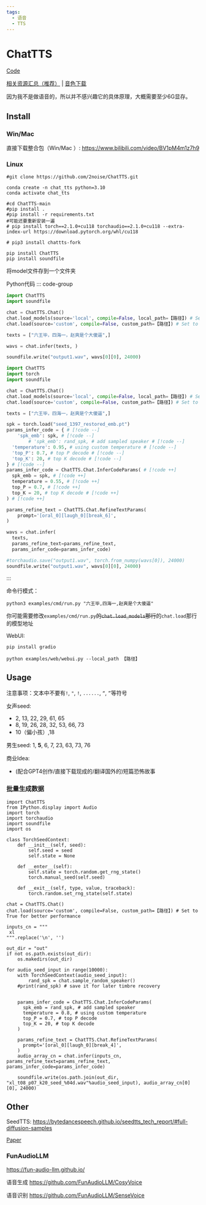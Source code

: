 ```yaml
---
tags:
  - 语音
  - TTS
---
```


# ChatTTS

[Code](https://github.com/2noise/ChatTTS)

[相关资源汇总（推荐）](https://github.com/libukai/Awesome-ChatTTS) | [音色下载](https://huggingface.co/spaces/taa/ChatTTS_Speaker)

因为我不是做语音的，所以并不感兴趣它的具体原理，大概需要至少6G显存。

## Install

### Win/Mac
直接下载整合包（Win/Mac ）: https://www.bilibili.com/video/BV1pM4m1z7h9

### Linux

```shell
#git clone https://github.com/2noise/ChatTTS.git

conda create -n chat_tts python=3.10
conda activate chat_tts

#cd ChatTTS-main
#pip install .
#pip install -r requirements.txt
#可能还要重新安装一遍
# pip install torch==2.1.0+cu118 torchaudio==2.1.0+cu118 --extra-index-url https://download.pytorch.org/whl/cu118

# pip3 install chattts-fork

pip install ChatTTS
pip install soundfile
```

将model文件存到一个文件夹

Python代码
::: code-group
```python [quickstart]
import ChatTTS
import soundfile

chat = ChatTTS.Chat()
chat.load_models(source='local', compile=False, local_path=【路径】) # Set to True for better performance  # [!code --]
chat.load(source='custom', compile=False, custom_path=【路径】) # Set to True for better performance # [!code ++]

texts = ["六王毕，四海一，赵爽是个大傻逼",]

wavs = chat.infer(texts, )

soundfile.write("output1.wav", wavs[0][0], 24000)
```

```python [advanced]
import ChatTTS
import torch
import soundfile

chat = ChatTTS.Chat()
chat.load_models(source='local', compile=False, local_path=【路径】) # Set to True for better performance  # [!code --]
chat.load(source='custom', compile=False, custom_path=【路径】) # Set to True for better performance # [!code ++]

texts = ["六王毕，四海一，赵爽是个大傻逼",]

spk = torch.load("seed_1397_restored_emb.pt")
params_infer_code = { # [!code --]
    'spk_emb': spk, # [!code --]
        # 'spk_emb': rand_spk, # add sampled speaker # [!code --]
  'temperature': 0.95, # using custom temperature # [!code --]
  'top_P': 0.7, # top P decode # [!code --]
  'top_K': 20, # top K decode # [!code --]
} # [!code --]
params_infer_code = ChatTTS.Chat.InferCodeParams( # [!code ++]
  spk_emb = spk, # [!code ++]
  temperature = 0.55, # [!code ++]
  top_P = 0.7, # [!code ++]
  top_K = 20, # top K decode # [!code ++]
) # [!code ++]

params_refine_text = ChatTTS.Chat.RefineTextParams(
    prompt='[oral_0][laugh_0][break_6]',
)

wavs = chat.infer(
  texts,
  params_refine_text=params_refine_text,
  params_infer_code=params_infer_code)

#torchaudio.save("output1.wav", torch.from_numpy(wavs[0]), 24000)
soundfile.write("output1.wav", wavs[0][0], 24000)
```

:::

命令行模式：
```shell
python3 examples/cmd/run.py "六王毕,四海一,赵爽是个大傻逼"
```
你可能需要修改`examples/cmd/run.py`~~的`chat.load_models`那行~~的`chat.load`那行的模型地址


WebUI:
```shell
pip install gradio

python examples/web/webui.py --local_path 【路径】
```

## Usage

注意事项：文本中不要有`!`, `"`, `!`, `......`, `“`, `”`等符号

女声seed:
- 2, 13, 22, 29, 61, 65
- 8, 19, 26, 28, 32, 53, 66, 73
- 10（偏小孩）,18

男生seed:
1, **5**, 6, 7, 23, 63, 73, 76

商业Idea:
- (配合GPT4创作/直接下载现成的/翻译国外的)短篇恐怖故事

### 批量生成数据
```shell
import ChatTTS
from IPython.display import Audio
import torch
import torchaudio
import soundfile
import os

class TorchSeedContext:
    def __init__(self, seed):
        self.seed = seed
        self.state = None

    def __enter__(self):
        self.state = torch.random.get_rng_state()
        torch.manual_seed(self.seed)

    def __exit__(self, type, value, traceback):
        torch.random.set_rng_state(self.state)

chat = ChatTTS.Chat()
chat.load(source='custom', compile=False, custom_path=【路径】) # Set to True for better performance

inputs_cn = """
 xl
""".replace('\n', '')

out_dir = "out"
if not os.path.exists(out_dir):
    os.makedirs(out_dir)

for audio_seed_input in range(10000):
    with TorchSeedContext(audio_seed_input):
        rand_spk = chat.sample_random_speaker()
    #print(rand_spk) # save it for later timbre recovery


    params_infer_code = ChatTTS.Chat.InferCodeParams(
      spk_emb = rand_spk, # add sampled speaker
      temperature = 0.8, # using custom temperature
      top_P = 0.7, # top P decode
      top_K = 20, # top K decode
    )

    params_refine_text = ChatTTS.Chat.RefineTextParams(
      prompt='[oral_0][laugh_0][break_4]',
    )
    audio_array_cn = chat.infer(inputs_cn, params_refine_text=params_refine_text, params_infer_code=params_infer_code)

    soundfile.write(os.path.join(out_dir, "xl_t08_p07_k20_seed_%04d.wav"%audio_seed_input), audio_array_cn[0][0], 24000)

```


## Other
SeedTTS: https://bytedancespeech.github.io/seedtts_tech_report/#full-diffusion-samples

[Paper](https://arxiv.org/pdf/2406.02430)

### FunAudioLLM
https://fun-audio-llm.github.io/

语音生成
https://github.com/FunAudioLLM/CosyVoice

语音识别
https://github.com/FunAudioLLM/SenseVoice
